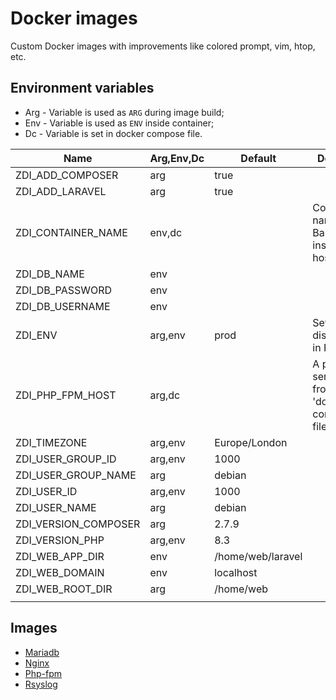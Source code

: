 # Docker images

Custom Docker images with improvements like colored prompt, vim, htop, etc.

## Environment variables

* Arg - Variable is used as `ARG` during image build;
* Env - Variable is used as `ENV` inside container;
* Dc - Variable is set in docker compose file.

| Name                 | Arg,Env,Dc | Default           | Description                                                 |
|----------------------|------------|-------------------|-------------------------------------------------------------|
| ZDI_ADD_COMPOSER     | arg        | true              |                                                             |
| ZDI_ADD_LARAVEL      | arg        | true              |                                                             |
| ZDI_CONTAINER_NAME   | env,dc     |                   | Container name, used in Bash prompt instead of hostname.    |
| ZDI_DB_NAME          | env        |                   |                                                             |
| ZDI_DB_PASSWORD      | env        |                   |                                                             |
| ZDI_DB_USERNAME      | env        |                   |                                                             |
| ZDI_ENV              | arg,env    | prod              | Set to 'dev' to display errors in PHP.                      |
| ZDI_PHP_FPM_HOST     | arg,dc     |                   | A php-fpm service name from your 'docker-compose.yml' file. |
| ZDI_TIMEZONE         | arg,env    | Europe/London     |                                                             |
| ZDI_USER_GROUP_ID    | arg,env    | 1000              |                                                             |
| ZDI_USER_GROUP_NAME  | arg        | debian            |                                                             |
| ZDI_USER_ID          | arg,env    | 1000              |                                                             |
| ZDI_USER_NAME        | arg        | debian            |                                                             |
| ZDI_VERSION_COMPOSER | arg        | 2.7.9             |                                                             |
| ZDI_VERSION_PHP      | arg,env    | 8.3               |                                                             |
| ZDI_WEB_APP_DIR      | env        | /home/web/laravel |                                                             |
| ZDI_WEB_DOMAIN       | env        | localhost         |                                                             |
| ZDI_WEB_ROOT_DIR     | arg        | /home/web         |                                                             |
|                      |            |                   |                                                             |

## Images

* [Mariadb](./readme/mariadb.md)
* [Nginx](./readme/nginx.md)
* [Php-fpm](./readme/php-fpm.md)
* [Rsyslog](./readme/rsyslog.md)

